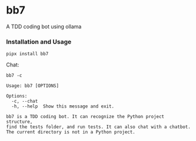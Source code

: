 # bb7
A TDD coding bot using ollama

### Installation and Usage

```
pipx install bb7
```

Chat:

```
bb7 -c
```

```
Usage: bb7 [OPTIONS]

Options:
  -c, --chat
  -h, --help  Show this message and exit.
```


```
bb7 is a TDD coding bot. It can recognize the Python project structure,
find the tests folder, and run tests. It can also chat with a chatbot.
The current directory is not in a Python project.
```
